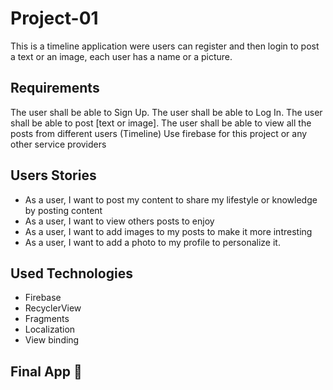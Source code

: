 # Project-01
This is a timeline application were users can register and then login to post a text or an image, each user has a name or a picture.

## **Requirements**

The user shall be able to Sign Up.
The user shall be able to Log In.
The user shall be able to post [text or image].
The user shall be able to view all the posts from different users (Timeline) Use firebase for this project or any other service providers


## **Users Stories**

- As a user, I want to post my content to share my lifestyle or knowledge by posting content
- As a user, I want to view others posts to enjoy
- As a user, I want to add images to my posts to make it more intresting
- As a user, I want to add a photo to my profile to personalize it.

## **Used Technologies**
- Firebase
- RecyclerView
- Fragments
- Localization
- View binding

## **Final App 🎉**






